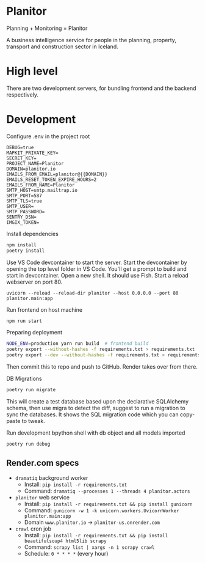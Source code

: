 # Planitor

Planning + Monitoring = Planitor

A business intelligence service for people in the planning, property, transport
and construction sector in Iceland.

# High level

There are two development servers, for bundling frontend and the backend
respectively.

# Development

Configure .env in the project root

```
DEBUG=true
MAPKIT_PRIVATE_KEY=
SECRET_KEY=
PROJECT_NAME=Planitor
DOMAIN=planitor.io
EMAILS_FROM_EMAIL=planitor@{{DOMAIN}}
EMAILS_RESET_TOKEN_EXPIRE_HOURS=2
EMAILS_FROM_NAME=Planitor
SMTP_HOST=smtp.mailtrap.io
SMTP_PORT=587
SMTP_TLS=true
SMTP_USER=
SMTP_PASSWORD=
SENTRY_DSN=
IMGIX_TOKEN=
```

Install dependencies

```bash
npm install
poetry install
```

Use VS Code devcontainer to start the server. Start the devcontainer by opening
the top level folder in VS Code. You'll get a prompt to build and start in
devcontainer. Open a new shell. It should use Fish. Start a reload webserver on
port 80.

```
uvicorn --reload --reload-dir planitor --host 0.0.0.0 --port 80 planitor.main:app
```

Run frontend on host machine

```bash
npm run start
```

Preparing deployment

```bash
NODE_ENV=production yarn run build  # frontend build
poetry export --without-hashes -f requirements.txt > requirements.txt
poetry export --dev --without-hashes -f requirements.txt > requirements-dev.txt
```

Then commit this to repo and push to GitHub. Render takes over from there.

DB Migrations

```bash
poetry run migrate
```

This will create a test database based upon the declarative SQLAlchemy schema,
then use migra to detect the diff, suggest to run a migration to sync the
databases. It shows the SQL migration code which you can copy-paste to tweak.

Run development bpython shell with db object and all models imported

```bash
poetry run debug
```

## Render.com specs

- `dramatiq` background worker
  - Install: `pip install -r requirements.txt`
  - Command: `dramatiq --processes 1 --threads 4 planitor.actors`
- `planitor` web service
  - Install: `pip install -r requirements.txt && pip install gunicorn`
  - Command: `gunicorn -w 1 -k uvicorn.workers.UvicornWorker planitor.main:app`
  - Domain `www.planitor.io` → `planitor-us.onrender.com`
- `crawl` cron job
  - Install:
    `pip install -r requirements.txt && pip install beautifulsoup4 html5lib scrapy`
  - Command: `scrapy list | xargs -n 1 scrapy crawl`
  - Schedule: `0 * * * *` (every hour)
